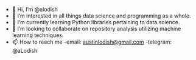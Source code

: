 - 👋 Hi, I’m @alodish
- 👀 I’m interested in all things data science and programming as a whole.
- 🌱 I’m currently learning Python libraries pertaining to data science.
- 💞️ I’m looking to collaborate on repository analysis utilizing machine learning techniques.
- 📫 How to reach me -email: austinlodish@gmail.com -telegram: @aLodish

<!---
alodish/alodish is a ✨ special ✨ repository because its `README.md` (this file) appears on your GitHub profile.
You can click the Preview link to take a look at your changes.
--->
